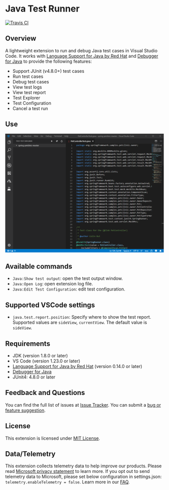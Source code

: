 # Java Test Runner

[![Travis CI](https://travis-ci.org/Microsoft/vscode-java-test.svg?branch=master)](https://travis-ci.org/Microsoft/vscode-java-test)

## Overview

A lightweight extension to run and debug Java test cases in Visual Studio Code. It works with [Language Support for Java by Red Hat](https://marketplace.visualstudio.com/items?itemName=redhat.java) and [Debugger for Java](https://marketplace.visualstudio.com/items?itemName=vscjava.vscode-java-debug) to provide the following features:

- Support JUnit (v4.8.0+) test cases 
- Run test cases
- Debug test cases
- View test logs
- View test report
- Test Explorer
- Test Configuration
- Cancel a test run

## Use

![Run/debug JUnit test](https://raw.githubusercontent.com/Microsoft/vscode-java-test/master/extension/demo/junit-demo-2-11.gif)

## Available commands

- `Java:Show test output`: open the test output window.
- `Java:Open Log`: open extension log file.
- `Java:Edit Test Configuration`: edit test configuration.

## Supported VSCode settings

- `java.test.report.position`: Specify where to show the test report. Supported values are `sideView`, `currentView`. The default value is `sideView`.

## Requirements

- JDK (version 1.8.0 or later)
- VS Code (version 1.23.0 or later)
- [Language Support for Java by Red Hat](https://marketplace.visualstudio.com/items?itemName=redhat.java) (version 0.14.0 or later)
- [Debugger for Java](https://marketplace.visualstudio.com/items?itemName=vscjava.vscode-java-debug)
- JUnit4: 4.8.0 or later

## Feedback and Questions

You can find the full list of issues at [Issue Tracker](https://github.com/Microsoft/vscode-java-test/issues). You can submit a [bug or feature suggestion](https://github.com/Microsoft/vscode-java-test/issues/new).

## License

This extension is licensed under [MIT License](https://github.com/Microsoft/vscode-java-test/blob/master/LICENSE.txt).

## Data/Telemetry

This extension collects telemetry data to help improve our products. Please read [Microsoft privacy statement](https://privacy.microsoft.com/en-us/privacystatement) to learn more. If you opt out to send telemetry data to Microsoft, please set below configuration in settings.json: `telemetry.enableTelemetry = false`. Learn more in our [FAQ](https://code.visualstudio.com/docs/supporting/faq#_how-to-disable-telemetry-reporting).
